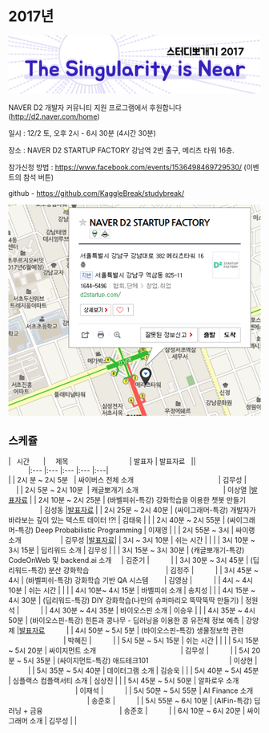 # 2017년

![](img/title.png)

 NAVER D2 개발자 커뮤니티 지원 프로그램에서 후원합니다(http://d2.naver.com/home)
 
 일시 : 12/2 토, 오후 2시 - 6시 30분 (4시간 30분)
 
 장소 : NAVER D2 STARTUP FACTORY
       강남역 2번 출구, 메리츠 타워 16층.
 
 참가신청 방법 : https://www.facebook.com/events/1536498469729530/  (이벤트의 참석 버튼)
  
 github - https://github.com/KaggleBreak/studybreak/
 
![](img/d2.png)

## 스케쥴

|    시간        |      제목                                | 발표자  |  발표자료   ||                                           
|:---	        |:---	                                  |:---	    |:---	 |:---|	 
|
| 2시 분 ~ 2시 5분    | 싸이버스 전체 소개                                            | 김무성 |           |
| 2시 5분 ~ 2시 10분  | 캐글뽀개기 소개                                            | 이상열 |[발표자료](https://github.com/KaggleBreak/studybreak/blob/gh-pages/2017/presentation/study/%EC%BA%90%EA%B8%80%EB%BD%80%EA%B0%9C%EA%B8%B0%EC%86%8C%EA%B0%9C_%EC%8A%A4%ED%84%B0%EB%94%94%EB%BD%80%EA%B0%9C%EA%B8%B02017.pptx) |
| 2시 10분 ~ 2시 25분 | (바벨피쉬-특강) 강화학습을 이용한 챗봇 만들기                       | 김성동 |[발표자료](https://github.com/KaggleBreak/studybreak/blob/gh-pages/2017/presentation/special/%EA%B0%95%ED%99%94%ED%95%99%EC%8A%B5-%EC%B1%97%EB%B4%87-Dialogue-Policy-Optimization.pdf) |
| 2시 25분 ~ 2시 40분 | (싸이그래머-특강) 개발자가 바라보는 깊이 있는 텍스트 데이터 !?!       | 김태욱 |           |
| 2시 40분 ~ 2시 55분  | (싸이그래머-특강) Deep Probabilistic Programming                      | 이재영 |           |
| 2시 55분 ~ 3시  | 싸이랭 소개                     | 김무성 |[발표자료](https://github.com/KaggleBreak/studybreak/blob/gh-pages/2017/presentation/study/%EC%8B%B8%EC%9D%B4%EB%9E%AD%EC%86%8C%EA%B0%9C_%EC%8A%A4%ED%84%B0%EB%94%94%EB%BD%80%EA%B0%9C%EA%B8%B02017.pptx)|
| 3시 ~ 3시 10분  | 쉬는 시간                                                  |          |           |
| 3시 10분 ~ 3시 15분 | 딥리워드 소개                                              | 김무성 |           |
| 3시 15분 ~ 3시 30분 | (캐글뽀개기-특강) CodeOnWeb 및 backend.ai 소개     | 김준기 |           |
| 3시 30분 ~ 3시 45분 | (딥리워드-특강) 분산 강화학습                                       | 김정주 |           |
| 3시 45분 ~ 4시 | (바벨피쉬-특강) 강화학습 기반 QA 시스템         | 김영삼 |           |
| 4시 ~ 4시 10분  | 쉬는 시간                                                  |          |           |
| 4시 10분~ 4시 15분  | 바벨피쉬 소개                                              | 송치성 |           |
| 4시 15분 ~ 4시 30분 | (딥리워드-특강) DIY 강화학습(나만의 슈퍼마리오 뚝딱뚝딱 만들기) | 정원석 |           |
| 4시 30분 ~ 4시 35분 | 바이오스핀 소개                                            | 이승우 |           |
| 4시 35분 ~ 4시 50분 | (바이오스핀-특강) 힌튼과 콩나무 - 딥러닝을 이용한 콩 유전체 정보 예측 | 강양제 |[발표자료](https://github.com/KaggleBreak/studybreak/blob/gh-pages/2017/presentation/special/Cropscience2017_yangjaekang.pptx)           |
| 4시 50분 ~ 5시 5분 | (바이오스핀-특강) 생물정보학 관련                                     | 박혜진 |           |
| 5시 5분 ~ 5시 15분 | 쉬는 시간                                                  |          |           |
| 5시 15분 ~ 5시 20분 | 싸이지먼트 소개                                            | 김무성 |           |
| 5시 20분 ~ 5시 35분 | (싸이지먼트-특강) 애드테크101                                         | 이상현 |           |
| 5시 35분 ~ 5시 40분 | 데이터그램 소개                                            | 김승욱 |           |
| 5시 40분 ~ 5시 45분 | 심플랙스 컴플랙서티 소개                                   | 심상진 |           |
| 5시 45분 ~ 5시 50분 | 알파로우 소개                                              | 이재석 |           |
| 5시 50분 ~ 5시 55분 | AI Finance 소개                                            | 송준호 |           |
| 5시 55분 ~ 6시 10분 | (AIFin-특강) 딥러닝 + 금융                                       | 송준호 |           |
| 6시 10분 ~ 6시 20분 | 싸이그래머 소개                                            | 김무성 |           |
